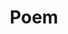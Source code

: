 ---
title: Poem
description: Poem
image: poem.jpg

# Badge style
style:
    background: "#242F9B"
    color: "#fff"
---